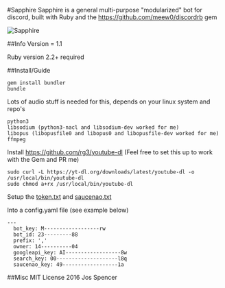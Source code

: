 #Sapphire
Sapphire is a general multi-purpose "modularized" bot for discord, built with Ruby and the
https://github.com/meew0/discordrb gem

![Sapphire](http://i.imgur.com/dy1krGTt.jpg)

##Info
Version = 1.1

Ruby version 2.2+ required

##Install/Guide
```
gem install bundler
bundle
```
Lots of audio stuff is needed for this, depends on your linux system and repo's
```
python3
libsodium (python3-nacl and libsodium-dev worked for me)
libopus (libopusfile0 and libopus0 and libopusfile-dev worked for me)
ffmpeg
```

Install https://github.com/rg3/youtube-dl
(Feel free to set this up to work with the Gem and PR me)
```
sudo curl -L https://yt-dl.org/downloads/latest/youtube-dl -o /usr/local/bin/youtube-dl
sudo chmod a+rx /usr/local/bin/youtube-dl
```

Setup the [token.txt](https://discordapp.com/developers/applications/me) and [saucenao.txt](https://saucenao.com/user.php)

Into a config.yaml file (see example below)
```
---
  bot_key: M------------------rw
  bot_id: 23---------88
  prefix: ','
  owner: 14----------04
  googleapi_key: AI------------------8w
  search_key: 00--------------------l8q
  saucenao_key: 49------------------1a
```


##Misc
MIT License 2016 Jos Spencer
